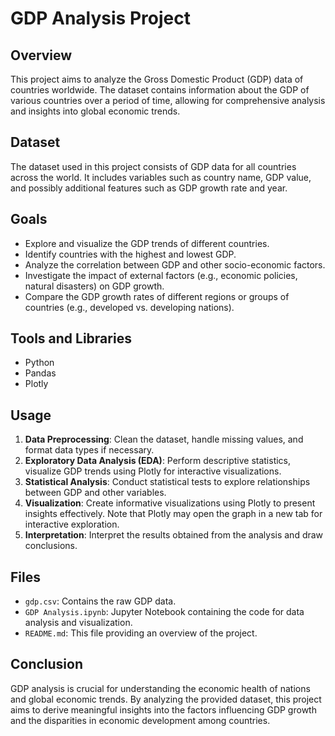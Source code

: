 <h1>GDP Analysis Project</h1>

## Overview
This project aims to analyze the Gross Domestic Product (GDP) data of countries worldwide. The dataset contains information about the GDP of various countries over a period of time, allowing for comprehensive analysis and insights into global economic trends.


## Dataset
The dataset used in this project consists of GDP data for all countries across the world. It includes variables such as country name, GDP value, and possibly additional features such as GDP growth rate and year.

## Goals
- Explore and visualize the GDP trends of different countries.
- Identify countries with the highest and lowest GDP.
- Analyze the correlation between GDP and other socio-economic factors.
- Investigate the impact of external factors (e.g., economic policies, natural disasters) on GDP growth.
- Compare the GDP growth rates of different regions or groups of countries (e.g., developed vs. developing nations).

## Tools and Libraries
- Python
- Pandas
- Plotly

## Usage
1. **Data Preprocessing**: Clean the dataset, handle missing values, and format data types if necessary.
2. **Exploratory Data Analysis (EDA)**: Perform descriptive statistics, visualize GDP trends using Plotly for interactive visualizations.
3. **Statistical Analysis**: Conduct statistical tests to explore relationships between GDP and other variables.
4. **Visualization**: Create informative visualizations using Plotly to present insights effectively. Note that Plotly may open the graph in a new tab for interactive exploration.
5. **Interpretation**: Interpret the results obtained from the analysis and draw conclusions.

## Files
- `gdp.csv`: Contains the raw GDP data.
- `GDP Analysis.ipynb`: Jupyter Notebook containing the code for data analysis and visualization.
- `README.md`: This file providing an overview of the project.

## Conclusion
GDP analysis is crucial for understanding the economic health of nations and global economic trends. By analyzing the provided dataset, this project aims to derive meaningful insights into the factors influencing GDP growth and the disparities in economic development among countries.

